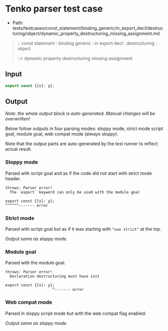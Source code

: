 # Tenko parser test case

- Path: tests/testcases/const_statement/binding_generic/in_export_decl/destructuring/object/dynamic_property_destructuring_missing_assignment.md

> :: const statement : binding generic : in export decl : destructuring : object
>
> ::> dynamic property destructuring missing assignment

## Input

`````js
export const {[x]: y};
`````

## Output

_Note: the whole output block is auto-generated. Manual changes will be overwritten!_

Below follow outputs in four parsing modes: sloppy mode, strict mode script goal, module goal, web compat mode (always sloppy).

Note that the output parts are auto-generated by the test runner to reflect actual result.

### Sloppy mode

Parsed with script goal and as if the code did not start with strict mode header.

`````
throws: Parser error!
  The `export` keyword can only be used with the module goal

export const {[x]: y};
^^^^^^------- error
`````

### Strict mode

Parsed with script goal but as if it was starting with `"use strict"` at the top.

_Output same as sloppy mode._

### Module goal

Parsed with the module goal.

`````
throws: Parser error!
  Declaration destructuring must have init

export const {[x]: y};
                     ^------- error
`````


### Web compat mode

Parsed in sloppy script mode but with the web compat flag enabled.

_Output same as sloppy mode._
